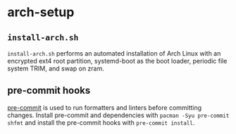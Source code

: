 # arch-setup

## `install-arch.sh`

`install-arch.sh` performs an automated installation of Arch Linux with an
encrypted ext4 root partition, systemd-boot as the boot loader, periodic file
system TRIM, and swap on zram.

## pre-commit hooks

[pre-commit] is used to run formatters and linters before committing changes.
Install pre-commit and dependencies with `pacman -Syu pre-commit shfmt` and
install the pre-commit hooks with `pre-commit install`.

[pre-commit]: https://pre-commit.com/
